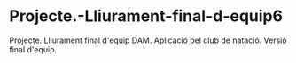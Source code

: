 # Projecte.-Lliurament-final-d-equip6
Projecte. Lliurament final d'equip DAM. Aplicació pel club de natació. Versió final d'equip.
